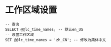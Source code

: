 # 工作区域设置

```mysql
-- 查询
SELECT @@lc_time_names; -- 默认en_US
-- 设置工作区域
SET @@lc_time_names = 'zh_CN'; -- 修改为简体中文
```

